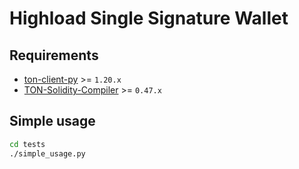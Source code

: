 # Highload Single Signature Wallet

## Requirements
* [ton-client-py](https://pypi.org/project/ton-client-py/) >= `1.20.x`
* [TON-Solidity-Compiler](https://github.com/tonlabs/TON-Solidity-Compiler) >= `0.47.x`

## Simple usage
```sh
cd tests
./simple_usage.py
```
